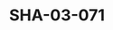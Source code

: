 ---
pid: SHA-03-071
title: SHA-03-071
language: 'en '
collection: Sharhabil Ahmed
original_label: 
rights: Sharhabil Ahmed
location_of_original: Sharhabil Ahmed
photographer_or_studio: 
scanned_from: photograph 10.1 by 15.2
_date: '1994'
location: Saudi Arabia, Jeddah, Sudanese Embassy
description: Sharhabil Ahmed and employees of the Sudanese EMbassy among them Salah
  Mustafa
additional_notes: 
permission_display: 'yes'
on_server: 'no'
on_website: 'no'
permalink: "/archive/en/sha-03-071.html"
layout: photo-page
---